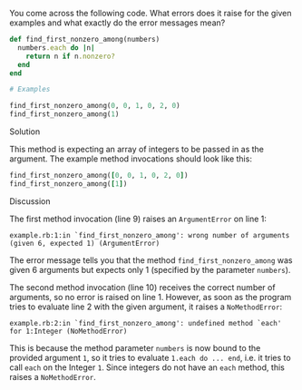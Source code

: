 You come across the following code. What errors does it raise for the given examples and what exactly do the error messages mean?

```ruby
def find_first_nonzero_among(numbers)
  numbers.each do |n|
    return n if n.nonzero?
  end
end

# Examples

find_first_nonzero_among(0, 0, 1, 0, 2, 0)
find_first_nonzero_among(1)
```

Solution

This method is expecting an array of integers to be passed in as the argument. The example method invocations should look like this:

```ruby
find_first_nonzero_among([0, 0, 1, 0, 2, 0])
find_first_nonzero_among([1])
```

Discussion

The first method invocation (line 9) raises an `ArgumentError` on line 1:

```
example.rb:1:in `find_first_nonzero_among': wrong number of arguments (given 6, expected 1) (ArgumentError)
```

The error message tells you that the method `find_first_nonzero_among` was given 6 arguments but expects only 1 (specified by the parameter `numbers`).

The second method invocation (line 10) receives the correct number of arguments, so no error is raised on line 1. However, as soon as the program tries to evaluate line 2 with the given argument, it raises a `NoMethodError`:

```
example.rb:2:in `find_first_nonzero_among': undefined method `each' for 1:Integer (NoMethodError)
```

This is because the method parameter `numbers` is now bound to the provided argument `1`, so it tries to evaluate `1.each do ... end`, i.e. it tries to call `each` on the Integer `1`. Since integers do not have an `each` method, this raises a `NoMethodError`.
